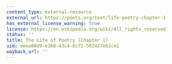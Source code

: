 ```yaml
---
content_type: external-resource
external_url: https://poets.org/text/life-poetry-chapter-1
has_external_license_warning: true
license: https://en.wikipedia.org/wiki/All_rights_reserved
status: ''
title: The Life of Poetry (Chapter 1)
uid: eeea08d9-e168-43c4-8c72-502427e62ce2
wayback_url: ''
---
```


